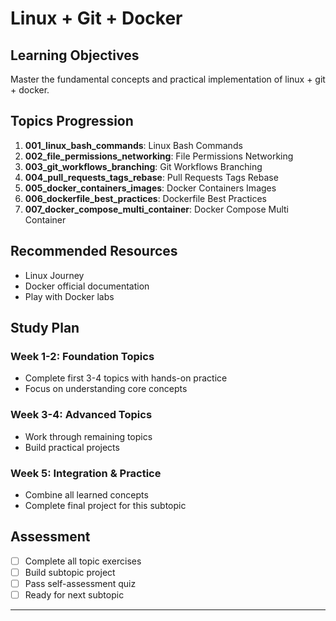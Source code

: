# Linux + Git + Docker

## Learning Objectives
Master the fundamental concepts and practical implementation of linux + git + docker.

## Topics Progression

1. **001_linux_bash_commands**: Linux Bash Commands
2. **002_file_permissions_networking**: File Permissions Networking
3. **003_git_workflows_branching**: Git Workflows Branching
4. **004_pull_requests_tags_rebase**: Pull Requests Tags Rebase
5. **005_docker_containers_images**: Docker Containers Images
6. **006_dockerfile_best_practices**: Dockerfile Best Practices
7. **007_docker_compose_multi_container**: Docker Compose Multi Container

## Recommended Resources

- Linux Journey
- Docker official documentation
- Play with Docker labs

## Study Plan

### Week 1-2: Foundation Topics
- Complete first 3-4 topics with hands-on practice
- Focus on understanding core concepts

### Week 3-4: Advanced Topics  
- Work through remaining topics
- Build practical projects

### Week 5: Integration & Practice
- Combine all learned concepts
- Complete final project for this subtopic

## Assessment
- [ ] Complete all topic exercises
- [ ] Build subtopic project
- [ ] Pass self-assessment quiz
- [ ] Ready for next subtopic

---
